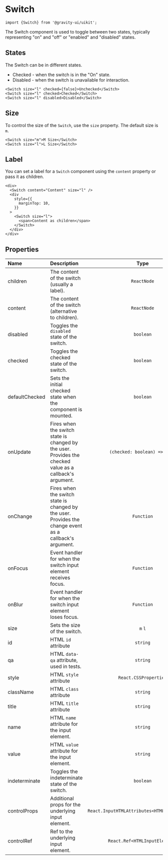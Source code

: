 <!--GITHUB_BLOCK-->

# Switch

<!--/GITHUB_BLOCK-->

```tsx
import {Switch} from '@gravity-ui/uikit';
```

The Switch component is used to toggle between two states, typically representing "on" and "off" or "enabled" and "disabled" states.

## States

The Switch can be in different states.

- Checked - when the switch is in the "On" state.
- Disabled - when the switch is unavailable for interaction.

<!--LANDING_BLOCK

<ExampleBlock
    code={`
<Switch size="l" checked={false}>Unchecked</Switch>
<Switch size="l" checked>Checked</Switch>
<Switch size="l" disabled>Disabled</Switch>
`}
>
    <UIKit.Switch size="l" checked={false}>Unchecked</UIKit.Switch>
    <UIKit.Switch size="l" checked>Checked</UIKit.Switch>
    <UIKit.Switch size="l" disabled>Disabled</UIKit.Switch>
</ExampleBlock>

LANDING_BLOCK-->

<!--GITHUB_BLOCK-->

```tsx
<Switch size="l" checked={false}>Unchecked</Switch>
<Switch size="l" checked>Checked</Switch>
<Switch size="l" disabled>Disabled</Switch>
```

<!--/GITHUB_BLOCK-->

## Size

To control the size of the `Switch`, use the `size` property. The default size is `m`.

<!--LANDING_BLOCK

<ExampleBlock
    code={`
<Switch size="m">M Size</Switch>
<Switch size="l">L Size</Switch>
`}
>
    <UIKit.Switch size="m">M Size</UIKit.Switch>
    <UIKit.Switch size="l">L Size</UIKit.Switch>
</ExampleBlock>

LANDING_BLOCK-->

<!--GITHUB_BLOCK-->

```tsx
<Switch size="m">M Size</Switch>
<Switch size="l">L Size</Switch>
```

<!--/GITHUB_BLOCK-->

## Label

You can set a label for a `Switch` component using the `content` property or pass it as children.

<!--LANDING_BLOCK

<ExampleBlock
    code={`
<div>
  <Switch content="Content" size="l" />
  <div
    style={{
      marginTop: 10,
    }}
  >
    <Switch size="l">
      <span>Content as children</span>
    </Switch>
  </div>
</div>
`}
>
<div>
  <UIKit.Switch content="Content" size="l" />
  <div
    style={{
      marginTop: 10,
    }}
  >
    <UIKit.Switch size="l">
      <span>Content as children</span>
    </UIKit.Switch>
  </div>
</div>
</ExampleBlock>

LANDING_BLOCK-->

<!--GITHUB_BLOCK-->

```tsx
<div>
  <Switch content="Content" size="l" />
  <div
    style={{
      marginTop: 10,
    }}
  >
    <Switch size="l">
      <span>Content as children</span>
    </Switch>
  </div>
</div>
```

<!--/GITHUB_BLOCK-->

## Properties

| Name           | Description                                                                                              |                     Type                      | Default |
| :------------- | :------------------------------------------------------------------------------------------------------- | :-------------------------------------------: | :-----: |
| children       | The content of the switch (usually a label).                                                             |                  `ReactNode`                  |         |
| content        | The content of the switch (alternative to children).                                                     |                  `ReactNode`                  |         |
| disabled       | Toggles the `disabled` state of the switch.                                                              |                   `boolean`                   | `false` |
| checked        | Toggles the checked state of the switch.                                                                 |                   `boolean`                   | `false` |
| defaultChecked | Sets the initial checked state when the component is mounted.                                            |                   `boolean`                   | `false` |
| onUpdate       | Fires when the switch state is changed by the user. Provides the checked value as a callback's argument. |         `(checked: boolean) => void`          |         |
| onChange       | Fires when the switch state is changed by the user. Provides the change event as a callback's argument.  |                  `Function`                   |         |
| onFocus        | Event handler for when the switch input element receives focus.                                          |                  `Function`                   |         |
| onBlur         | Event handler for when the switch input element loses focus.                                             |                  `Function`                   |         |
| size           | Sets the size of the switch.                                                                             |                    `m` `l`                    |   `m`   |
| id             | HTML `id` attribute                                                                                      |                   `string`                    |         |
| qa             | HTML `data-qa` attribute, used in tests.                                                                 |                   `string`                    |         |
| style          | HTML `style` attribute                                                                                   |             `React.CSSProperties`             |         |
| className      | HTML `class` attribute                                                                                   |                   `string`                    |         |
| title          | HTML `title` attribute                                                                                   |                   `string`                    |         |
| name           | HTML `name` attribute for the input element.                                                             |                   `string`                    |         |
| value          | HTML `value` attribute for the input element.                                                            |                   `string`                    |         |
| indeterminate  | Toggles the indeterminate state of the switch.                                                           |                   `boolean`                   | `false` |
| controlProps   | Additional props for the underlying input element.                                                       | `React.InputHTMLAttributes<HTMLInputElement>` |         |
| controlRef     | Ref to the underlying input element.                                                                     |         `React.Ref<HTMLInputElement>`         |         |
